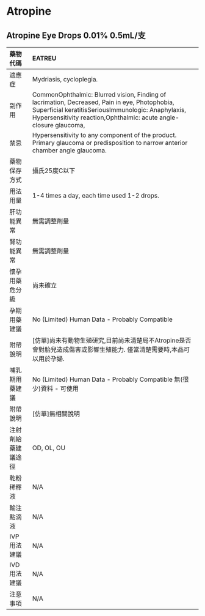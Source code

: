 # Atropine

## Atropine Eye Drops 0.01% 0.5mL/支

| 藥物代碼           | EATREU                                                                                                                                                                                                                   |
|:-------------------|:-------------------------------------------------------------------------------------------------------------------------------------------------------------------------------------------------------------------------|
| 適應症             | Mydriasis, cycloplegia.                                                                                                                                                                                                  |
| 副作用             | CommonOphthalmic: Blurred vision, Finding of lacrimation, Decreased, Pain in eye, Photophobia, Superficial keratitisSeriousImmunologic: Anaphylaxis, Hypersensitivity reaction,Ophthalmic: acute angle-closure glaucoma, |
| 禁忌               | Hypersensitivity to any component of the product. Primary glaucoma or predisposition to narrow anterior chamber angle glaucoma.                                                                                          |
| 藥物保存方式       | 攝氏25度C以下                                                                                                                                                                                                            |
| 用法用量           | 1-4 times a day, each time used 1-2 drops.                                                                                                                                                                               |
| 肝功能異常         | 無需調整劑量                                                                                                                                                                                                             |
| 腎功能異常         | 無需調整劑量                                                                                                                                                                                                             |
| 懷孕用藥危分級     | 尚未確立                                                                                                                                                                                                                 |
| 孕期用藥建議       | No (Limited) Human Data - Probably Compatible                                                                                                                                                                            |
| 附帶說明           | [仿單]尚未有動物生殖研究,目前尚未清楚局不Atropine是否會對胎兒造成傷害或影響生殖能力. 僅當清楚需要時,本品可以用於孕婦.                                                                                                    |
| 哺乳期用藥建議     | No (Limited) Human Data - Probably Compatible 無(很少)資料 - 可使用                                                                                                                                                      |
| 附帶說明           | [仿單]無相關說明                                                                                                                                                                                                         |
| 注射劑給藥建議途徑 | OD, OL, OU                                                                                                                                                                                                               |
| 乾粉稀釋液         | N/A                                                                                                                                                                                                                      |
| 輸注點滴液         | N/A                                                                                                                                                                                                                      |
| IVP 用法建議       | N/A                                                                                                                                                                                                                      |
| IVD 用法建議       | N/A                                                                                                                                                                                                                      |
| 注意事項           | N/A                                                                                                                                                                                                                      |


